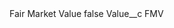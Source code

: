 <?xml version="1.0" encoding="UTF-8"?>
<CustomMetadata xmlns="http://soap.sforce.com/2006/04/metadata" xmlns:xsi="http://www.w3.org/2001/XMLSchema-instance" xmlns:xsd="http://www.w3.org/2001/XMLSchema">
    <label>Fair Market Value</label>
    <protected>false</protected>
    <values>
        <field>Value__c</field>
        <value xsi:type="xsd:string">FMV</value>
    </values>
</CustomMetadata>
